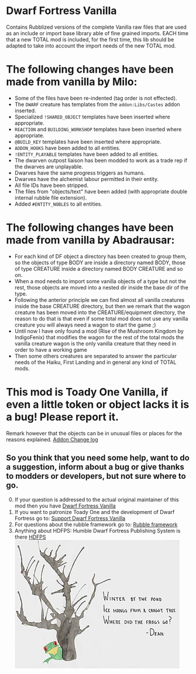 # Dwarf Fortress Vanilla
Contains Rubblized versions of the complete Vanilla raw files that are used as an include or import base library able of fine grained imports.
EACH time that a new TOTAL mod is included, for the first time, this lib should be adapted to take into account the import needs of the new TOTAL mod. 


# The following changes have been made from vanilla by Milo:
* Some of the files have been re-indented (tag order is not effected).
* The `DWARF` creature has templates from the `addon:Libs/Castes` addon inserted.
* Specialized `!SHARED_OBJECT` templates have been inserted where appropriate.
* `REACTION` and `BUILDING_WORKSHOP` templates have been inserted where appropriate.
* `@BUILD_KEY` templates have been inserted where appropriate.
* `ADDON_HOOKS` have been added to all entities.
* `!ENTITY_PLAYABLE` templates have been added to all entities.
* The dwarven outpost liaison has been modded to work as a trade rep if the dwarves are unplayable.
* Dwarves have the same progress triggers as humans.
* Dwarves have the alchemist labour permitted in their entity.
* All file IDs have been stripped.
* The files from "objects/text" have been added (with appropriate double internal rubble file extension).
* Added `#ENTITY_NOBLES` to all entities.

# The following changes have been made from vanilla by Abadrausar:
* For each kind of DF object a directory has been created to group them, so the objects of type BODY are inside a directory named BODY, those of type CREATURE inside a directory named BODY CREATURE and so on.
* When a mod needs to import some vanilla objects of a type but not the rest, those objects are moved into a nested dir inside the base dir of the type. 
* Following the anterior principle we can find almost all vanilla creatures inside the base CREATURE directory, but then we remark that the wagon creature has been moved into the  CREATURE/equipment directory, the reason to do that is that even if some total mod does not use any vanilla creature you will always need a wagon to start the game ;)
* Until now I have only found a mod (Rise of the Mushroom Kingdom by IndigoFenix) that modifies the wagon for the rest of the total mods the vanilla creature wagon is the only vanilla creature that they need in order to have a working game
* Then some others creatures are separated to answer the particular needs of the Haiku, First Landing and in general any kind of TOTAL mods.

# This mod is Toady One Vanilla, if even a little token or object lacks it is a bug! Please report it.
Remark however that the objects can be in unusual files or places for the reasons explained.
[Addon Change log](/addonfile?addon=Toady_One___Vanilla&file=addon_changes.md)
## So you think that you need some help, want to do a suggestion, inform about a bug or give thanks to modders or developers, but not sure where to go.
0. If your question is addressed to the actual original maintainer of this mod then you have [Dwarf Fortress Vanilla](http://www.bay12games.com/dwarves/dev.html)
1. If you want to patronize Toady One and the development of Dwarf Fortress go to: [Support Dwarf Fortress Vanilla](http://www.bay12games.com/support.html)
2. For questions about the rubble framework go to: [Rubble framework](http://www.bay12forums.com/smf/index.php?topic=154304.0)
3. Anything about HDFPS: Humble Dwarf Fortress Publishing System is there [HDFPS](http://www.bay12forums.com/smf/index.php?topic=157300.0)
![Dwarf Fortress Vanilla Haiku](https://github.com/Abadrausar/nanofort/blob/master/Rubble/addons/Modder/ToadyOne/Vanilla/Base/Toady_One___Vanilla.jpg)
